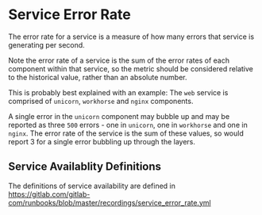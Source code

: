 # Service Error Rate

The error rate for a service is a measure of how many errors that service is generating per second.

Note the error rate of a service is the sum of the error rates of each component within that service, so the
metric should be considered relative to the historical value, rather than an absolute number.

This is probably best explained with an example: The `web` service is comprised of `unicorn`, `workhorse` and `nginx` components.

A single error in the `unicorn` component may bubble up and may be reported as three `500` errors - one in `unicorn`, one in `workhorse` and one in `nginx`. The
error rate of the service is the sum of these values, so would report 3 for a single error bubbling up through the layers.

## Service Availablity Definitions

The definitions of service availability are defined in https://gitlab.com/gitlab-com/runbooks/blob/master/recordings/service_error_rate.yml

